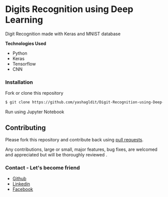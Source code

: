 # Digits Recognition using Deep Learning

Digit Recognition made with Keras and MNIST database


**Technologies Used**
- Python
- Keras
- Tensorflow
- CNN

### Installation

Fork or clone this repository

```sh
$ git clone https://github.com/yashagldit/Digit-Recognition-using-Deep-Learning
```

Run using Jupyter Notebook



## Contributing

Please fork this repository and contribute back using
[pull requests](https://github.com/yashagldit/Snake-Game-Python/pulls).

Any contributions, large or small, major features, bug fixes, are welcomed and appreciated
but will be thoroughly reviewed .

### Contact - Let's become friend
- [Github](https://github.com/yashagldit)
- [Linkedin](https://www.linkedin.com/in/yashagl/)
- [Facebook](https://www.facebook.com/yashagl9)

